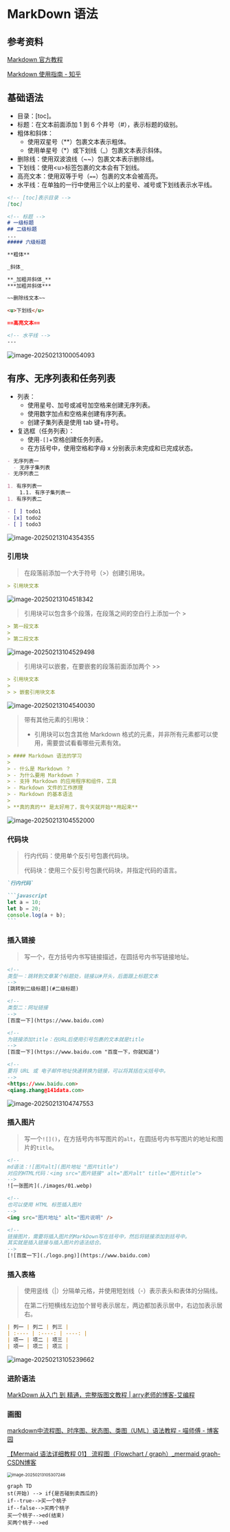 # MarkDown 语法

## 参考资料

[Markdown 官方教程](https://markdown.com.cn/)

[Markdown 使用指南 - 知乎](https://zhuanlan.zhihu.com/p/699944206)

## 基础语法

- 目录：[toc]。
- 标题：在文本前面添加 1 到 6 个井号（#），表示标题的级别。
- 粗体和斜体：
  - 使用双星号（\*\*）包裹文本表示粗体。
  - 使用单星号（\*）或下划线（\_）包裹文本表示斜体。
- 删除线：使用双波浪线（~~）包裹文本表示删除线。
- 下划线：使用&lt;u&gt;标签包裹的文本会有下划线。
- 高亮文本：使用双等于号（`==`）包裹的文本会被高亮。
- 水平线：在单独的一行中使用三个以上的星号、减号或下划线表示水平线。

```markdown
<!-- [toc]表示目录 -->
[toc]

<!-- 标题 -->
# 一级标题
## 二级标题
...
##### 六级标题

**粗体**

_斜体_

**_加粗并斜体_**
***加粗并斜体***

~~删除线文本~~

<u>下划线</u>

==高亮文本==

<!-- 水平线 -->
---
```

![image-20250213100054093](https://zq-assets-store.oss-cn-beijing.aliyuncs.com/imgs/20250213100054179.png)

## 有序、无序列表和任务列表

- 列表：
  - 使用星号、加号或减号加空格来创建无序列表。
  - 使用数字加点和空格来创建有序列表。
  - 创建子集列表是使用 tab 键+符号。
- 复选框（任务列表）：
  - 使用`-[]`+空格创建任务列表。
  - 在方括号中，使用空格和字母 x 分别表示未完成和已完成状态。

```markdown
- 无序列表一
  - 无序子集列表
- 无序列表二

1. 有序列表一
	1.1. 有序子集列表一
1. 有序列表二

- [ ] todo1
- [x] todo2
- [ ] todo3
```

![image-20250213104354355](https://zq-assets-store.oss-cn-beijing.aliyuncs.com/imgs/20250213104354412.png)

### 引用块

> 在段落前添加一个大于符号（>）创建引用块。

```Markdown
> 引用块文本
```

![image-20250213104518342](https://zq-assets-store.oss-cn-beijing.aliyuncs.com/imgs/20250213104518377.png)

> 引用块可以包含多个段落，在段落之间的空白行上添加一个 >

```markdown
> 第一段文本
>
> 第二段文本
```

![image-20250213104529498](https://zq-assets-store.oss-cn-beijing.aliyuncs.com/imgs/20250213104529530.png)

> 引用块可以嵌套，在要嵌套的段落前面添加两个 >>

```markdown
> 引用块文本
>
> > 嵌套引用块文本
```

![image-20250213104540030](https://zq-assets-store.oss-cn-beijing.aliyuncs.com/imgs/20250213104540059.png)

> 带有其他元素的引用块：
>
> - 引用块可以包含其他 Markdown 格式的元素，并非所有元素都可以使用，需要尝试看看哪些元素有效。

```markdown
> #### Markdown 语法的学习
>
> - 什么是 Markdown ？
> - 为什么要用 Markdown ?
> - 支持 Markdown 的应用程序和组件，工具
> - Markdown 文件的工作原理
> - Markdown 的基本语法
>
> **真的真的** 是太好用了，我今天就开始**用起来**
```

![image-20250213104552000](https://zq-assets-store.oss-cn-beijing.aliyuncs.com/imgs/20250213104552032.png)

### 代码块

> 行内代码：使用单个反引号包裹代码块。
>
> 代码块：使用三个反引号包裹代码块，并指定代码的语言。

~~~markdown
`行内代码`

```javascript
let a = 10;
let b = 20;
console.log(a + b);
```
~~~

### 插入链接

> 写一个[]()，在方括号内书写链接描述，在圆括号内书写链接地址。

```html
<!-- 
类型一：跳转到文章某个标题处，链接以#开头，后面跟上标题文本
-->
[跳转到二级标题](#二级标题)

<!-- 
类型二：网址链接
-->
[百度一下](https://www.baidu.com)

<!--
为链接添加title：在URL后使用引号包裹的文本就是title
-->
[百度一下](https://www.baidu.com "百度一下，你就知道")

<!--
要将 URL 或 电子邮件地址快速转换为链接，可以将其括在尖括号中。
-->
<https://www.baidu.com>
<qiang.zhang@141data.com>
```

![image-20250213104747553](https://zq-assets-store.oss-cn-beijing.aliyuncs.com/imgs/20250213104747597.png)

### 插入图片

> 写一个`![]()`，在方括号内书写图片的`alt`，在圆括号内书写图片的地址和图片的`title`。

```html
<!-- 
md语法：![图片alt](图片地址 "图片title")
对应的HTML代码：<img src="图片链接" alt="图片alt" title="图片title">
-->
![一张图片](./images/01.webp)

<!--
也可以使用 HTML 标签插入图片
-->
<img src="图片地址" alt="图片说明" />

<!--
链接图片，需要将插入图片的MarkDown写在括号中，然后将链接添加到括号中。
其实就是插入链接与插入图片的语法结合。
-->
[![百度一下](./logo.png)](https://www.baidu.com)
```

### 插入表格

> 使用竖线（|）分隔单元格，并使用短划线（-）表示表头和表体的分隔线。
>
> 在第二行短横线左边加个冒号表示居左，两边都加表示居中，右边加表示居右。

```Markdown
| 列一 | 列二 | 列三 |
| :---- | :----: | ----: |
| 项一 | 项二 | 项三 |
| 项一 | 项二 | 项三 |
```

![image-20250213105239662](https://zq-assets-store.oss-cn-beijing.aliyuncs.com/imgs/20250213105239688.png)

### 进阶语法

[MarkDown 从入门 到 精通，完整版图文教程 | arry老师的博客-艾编程](https://www.arryblog.com/guide/html5/markdown.html#三、markdown-进阶语法)

### 画图

[markdown中流程图、时序图、状态图、类图（UML）语法教程 - 喵师傅 - 博客园](https://www.cnblogs.com/wywblogs/articles/17811904.html)

[【Mermaid 语法详细教程 01】 流程图（Flowchart / graph）_mermaid graph-CSDN博客](https://blog.csdn.net/Tuing_/article/details/129866884)

<img src="https://zq-assets-store.oss-cn-beijing.aliyuncs.com/imgs/20250213105307398.png" alt="image-20250213105307246" style="zoom:67%;" />

```mermaid
graph TD
st(开始) --> if{是否碰到卖西瓜的}
if--true-->买一个桃子
if--false-->买两个桃子
买一个桃子-->ed(结束)
买两个桃子-->ed
```

